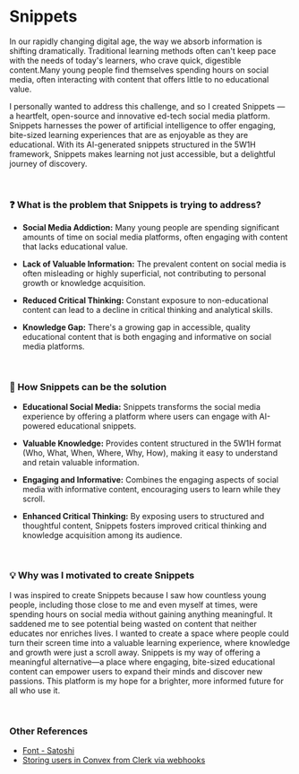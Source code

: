 # Snippets

In our rapidly changing digital age, the way we absorb information is shifting dramatically. Traditional learning methods often can't keep pace with the needs of today's learners, who crave quick, digestible content.Many young people find themselves spending hours on social media, often interacting with content that offers little to no educational value.

I personally wanted to address this challenge, and so I created Snippets — a heartfelt, open-source and innovative ed-tech social media platform. Snippets harnesses the power of artificial intelligence to offer engaging, bite-sized learning experiences that are as enjoyable as they are educational. With its AI-generated snippets structured in the 5W1H framework, Snippets makes learning not just accessible, but a delightful journey of discovery.

<br>

### ❓ What is the problem that Snippets is trying to address?

- **Social Media Addiction:** Many young people are spending significant amounts of time on social media platforms, often engaging with content that lacks educational value.

- **Lack of Valuable Information:** The prevalent content on social media is often misleading or highly superficial, not contributing to personal growth or knowledge acquisition.

- **Reduced Critical Thinking:** Constant exposure to non-educational content can lead to a decline in critical thinking and analytical skills.

- **Knowledge Gap:** There's a growing gap in accessible, quality educational content that is both engaging and informative on social media platforms.

<br>

### 🚀 How Snippets can be the solution

- **Educational Social Media:** Snippets transforms the social media experience by offering a platform where users can engage with AI-powered educational snippets.

- **Valuable Knowledge:** Provides content structured in the 5W1H format (Who, What, When, Where, Why, How), making it easy to understand and retain valuable information.

- **Engaging and Informative:** Combines the engaging aspects of social media with informative content, encouraging users to learn while they scroll.

- **Enhanced Critical Thinking:** By exposing users to structured and thoughtful content, Snippets fosters improved critical thinking and knowledge acquisition among its audience.

<br>

### 💡 Why was I motivated to create Snippets

I was inspired to create Snippets because I saw how countless young people, including those close to me and even myself at times, were spending hours on social media without gaining anything meaningful. It saddened me to see potential being wasted on content that neither educates nor enriches lives. I wanted to create a space where people could turn their screen time into a valuable learning experience, where knowledge and growth were just a scroll away. Snippets is my way of offering a meaningful alternative—a place where engaging, bite-sized educational content can empower users to expand their minds and discover new passions. This platform is my hope for a brighter, more informed future for all who use it.

<br>

### Other References
- [Font - Satoshi](https://www.fontshare.com/fonts/cabinet-grotesk)
- [Storing users in Convex from Clerk via webhooks](https://docs.convex.dev/auth/database-auth)
